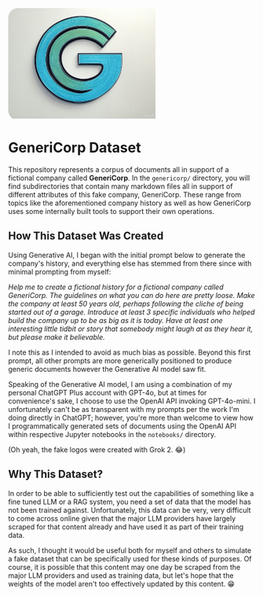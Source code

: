 <div style="border-radius: 20px; overflow: hidden;">
    <img src="assets/company-logos/current-logo.png" alt="GeneriCorp Logo" width="300">
</div>

# GeneriCorp Dataset
This repository represents a corpus of documents all in support of a fictional company called **GeneriCorp**. In the `genericorp/` directory, you will find subdirectories that contain many markdown files all in support of different attributes of this fake company, GeneriCorp. These range from topics like the aforementioned company history as well as how GeneriCorp uses some internally built tools to support their own operations.

## How This Dataset Was Created
Using Generative AI, I began with the initial prompt below to generate the company's history, and everything else has stemmed from there since with minimal prompting from myself:

*Help me to create a fictional history for a fictional company called GeneriCorp. The guidelines on what you can do here are pretty loose. Make the company at least 50 years old, perhaps following the cliche of being started out of a garage. Introduce at least 3 specific individuals who helped build the company up to be as big as it is today. Have at least one interesting little tidbit or story that somebody might laugh at as they hear it, but please make it believable.*

I note this as I intended to avoid as much bias as possible. Beyond this first prompt, all other prompts are more generically positioned to produce generic documents however the Generative AI model saw fit.

Speaking of the Generative AI model, I am using a combination of my personal ChatGPT Plus account with GPT-4o, but at times for convenience's sake, I choose to use the OpenAI API invoking GPT-4o-mini. I unfortunately can't be as transparent with my prompts per the work I'm doing directly in ChatGPT; however, you're more than welcome to view how I programmatically generated sets of documents using the OpenAI API within respective Jupyter notebooks in the `notebooks/` directory.

(Oh yeah, the fake logos were created with Grok 2. 😂)

## Why This Dataset?
In order to be able to sufficiently test out the capabilities of something like a fine tuned LLM or a RAG system, you need a set of data that the model has not been trained against. Unfortunately, this data can be very, very difficult to come across online given that the major LLM providers have largely scraped for that content already and have used it as part of their training data.

As such, I thought it would be useful both for myself and others to simulate a fake dataset that can be specifically used for these kinds of purposes. Of course, it is possible that this content may one day be scraped from the major LLM providers and used as training data, but let's hope that the weights of the model aren't too effectively updated by this content. 😁